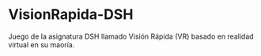 # VisionRapida-DSH
Juego de la asignatura DSH llamado Visión Rápida (VR) basado en realidad virtual en su maoría.
